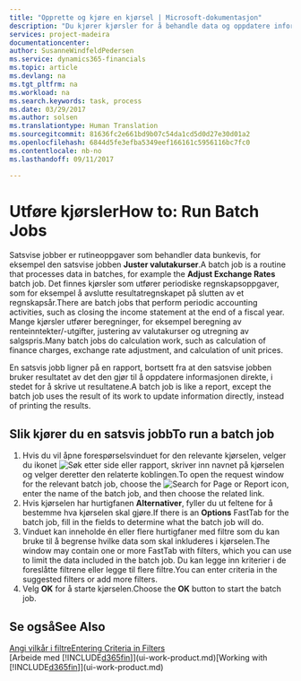 ```yaml
---
title: "Opprette og kjøre en kjørsel | Microsoft-dokumentasjon"
description: "Du kjører kjørsler for å behandle data og oppdatere informasjon, for eksempel for å gjøre periodiske regnskapsoppgaver eller beregninger."
services: project-madeira
documentationcenter: 
author: SusanneWindfeldPedersen
ms.service: dynamics365-financials
ms.topic: article
ms.devlang: na
ms.tgt_pltfrm: na
ms.workload: na
ms.search.keywords: task, process
ms.date: 03/29/2017
ms.author: solsen
ms.translationtype: Human Translation
ms.sourcegitcommit: 81636fc2e661bd9b07c54da1cd5d0d27e30d01a2
ms.openlocfilehash: 6844d5fe3efba5349eef166161c5956116bc7fc0
ms.contentlocale: nb-no
ms.lasthandoff: 09/11/2017

---
```

# <a name="how-to-run-batch-jobs"></a><span data-ttu-id="64f09-103">Utføre kjørsler</span><span class="sxs-lookup"><span data-stu-id="64f09-103">How to: Run Batch Jobs</span></span>
<span data-ttu-id="64f09-104">Satsvise jobber er rutineoppgaver som behandler data bunkevis, for eksempel den satsvise jobben **Juster valutakurser**.</span><span class="sxs-lookup"><span data-stu-id="64f09-104">A batch job is a routine that processes data in batches, for example the **Adjust Exchange Rates** batch job.</span></span> <span data-ttu-id="64f09-105">Det finnes kjørsler som utfører periodiske regnskapsoppgaver, som for eksempel å avslutte resultatregnskapet på slutten av et regnskapsår.</span><span class="sxs-lookup"><span data-stu-id="64f09-105">There are batch jobs that perform periodic accounting activities, such as closing the income statement at the end of a fiscal year.</span></span> <span data-ttu-id="64f09-106">Mange kjørsler utfører beregninger, for eksempel beregning av renteinntekter/-utgifter, justering av valutakurser og utregning av salgspris.</span><span class="sxs-lookup"><span data-stu-id="64f09-106">Many batch jobs do calculation work, such as calculation of finance charges, exchange rate adjustment, and calculation of unit prices.</span></span>

<span data-ttu-id="64f09-107">En satsvis jobb ligner på en rapport, bortsett fra at den satsvise jobben bruker resultatet av det den gjør til å oppdatere informasjonen direkte, i stedet for å skrive ut resultatene.</span><span class="sxs-lookup"><span data-stu-id="64f09-107">A batch job is like a report, except the batch job uses the result of its work to update information directly, instead of printing the results.</span></span>

## <a name="to-run-a-batch-job"></a><span data-ttu-id="64f09-108">Slik kjører du en satsvis jobb</span><span class="sxs-lookup"><span data-stu-id="64f09-108">To run a batch job</span></span>
1. <span data-ttu-id="64f09-109">Hvis du vil åpne forespørselsvinduet for den relevante kjørselen, velger du ikonet ![Søk etter side eller rapport](media/ui-search/search_small.png "Ikonet Søk etter side eller rapport"), skriver inn navnet på kjørselen og velger deretter den relaterte koblingen.</span><span class="sxs-lookup"><span data-stu-id="64f09-109">To open the request window for the relevant batch job, choose the ![Search for Page or Report](media/ui-search/search_small.png "Search for Page or Report icon") icon, enter the name of the batch job, and then choose the related link.</span></span>
2. <span data-ttu-id="64f09-110">Hvis kjørselen har hurtigfanen **Alternativer**, fyller du ut feltene for å bestemme hva kjørselen skal gjøre.</span><span class="sxs-lookup"><span data-stu-id="64f09-110">If there is an **Options** FastTab for the batch job, fill in the fields to determine what the batch job will do.</span></span>
3. <span data-ttu-id="64f09-111">Vinduet kan inneholde én eller flere hurtigfaner med filtre som du kan bruke til å begrense hvilke data som skal inkluderes i kjørselen.</span><span class="sxs-lookup"><span data-stu-id="64f09-111">The window may contain one or more FastTab with filters, which you can use to limit the data included in the batch job.</span></span> <span data-ttu-id="64f09-112">Du kan legge inn kriterier i de foreslåtte filtrene eller legge til flere filtre.</span><span class="sxs-lookup"><span data-stu-id="64f09-112">You can enter criteria in the suggested filters or add more filters.</span></span>
4. <span data-ttu-id="64f09-113">Velg **OK** for å starte kjørselen.</span><span class="sxs-lookup"><span data-stu-id="64f09-113">Choose the **OK** button to start the batch job.</span></span>

## <a name="see-also"></a><span data-ttu-id="64f09-114">Se også</span><span class="sxs-lookup"><span data-stu-id="64f09-114">See Also</span></span>
[<span data-ttu-id="64f09-115">Angi vilkår i filtre</span><span class="sxs-lookup"><span data-stu-id="64f09-115">Entering Criteria in Filters</span></span>](ui-enter-criteria-filters.md)  
<span data-ttu-id="64f09-116">[Arbeide med [!INCLUDE[d365fin](includes/d365fin_md.md)]](ui-work-product.md)</span><span class="sxs-lookup"><span data-stu-id="64f09-116">[Working with [!INCLUDE[d365fin](includes/d365fin_md.md)]](ui-work-product.md)</span></span>


